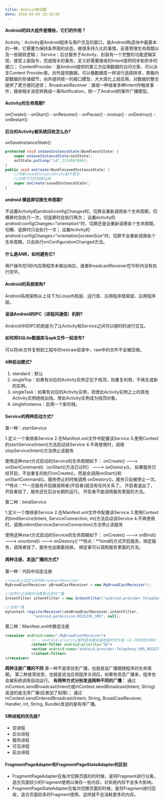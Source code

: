 ```yaml
---
title: Android面试题
date: 2018-03-03 19:16:04
---
```


#### Android的四大组件是哪些，它们的作用？
Activity：Activity是Android程序与用户交互的窗口，是Android构造块中最基本的一种，它需要为保持各界面的状态，做很多持久化的事情，妥善管理生命周期以及一些跳转逻辑；
Service：后台服务于Activity，封装有一个完整的功能逻辑实现，接受上层指令，完成相关的事务，定义好需要接收的Intent提供同步和异步的接口；
ContentProvider：是Android提供的第三方应用数据的访问方案，可以派生Content Provider类，对外提供数据，可以像数据库一样进行选择排序，屏蔽内部数据的存储细节，向外提供统一的接口模型，大大简化上层应用，对数据的整合提供了更方便的途径；
BroadcastReceiver：接收一种或者多种Intent作触发事件，接收相关消息转换成一条Notification，统一了Android的事件广播模型。

#### Activity的生命周期?
onCreate() - onStart() - onResume() - onPause() - onstop() - onDestroy() - onRestart()

#### 后台的Activity被系统回收怎么办?
onSaveInstanceState()
``` java
protected void onSaveInstanceState(BundleoutState) {  
	super.onSaveInstanceState(outState);  
	outState.putLong("id",1234567890);  
}  
public void onCreate(BundlesavedInstanceState) {  
	//判断savedInstanceState是不是空.  
	//如果不为空就取出来  
	super.onCreate(savedInstanceState);  
}  
```

#### android 横竖屏切换生命周期?
不设置Activity的android:configChanges时，切屏会重新调用各个生命周期，切横屏时会执行一次，切竖屏时会执行两次；
设置Activity的android:configChanges="orientation"时，切屏还是会重新调用各个生命周期，切横、竖屏时只会执行一次；
设置Activity的android:configChanges="orientation|screenSize"时，切屏不会重新调用各个生命周期，只会执行onConfigurationChanged方法。

#### 什么是ANR，如何避免它?
用户操作在5秒内应用程序未做出响应，或者BroadcastReceiver在10秒内没有执行完毕。

#### Android的系统架构?
Android系统架构从上往下为Linux内核层、运行库、应用程序框架层、应用程序层。

#### 谈谈Android的IPC（进程间通信）机制?
Android中的IPC机制是为了让Activity和Service之间可以随时的进行交互。

#### 如何将SQLite数据库与apk文件一起发布?
可以将db文件复制到工程中的res\raw目录中，raw中的文件不会被压缩。

#### 4种启动模式?
1. standard：默认
2. singleTop：如果有对应的Activity实例正位于栈顶，则重复利用，不再生成新的实例。
3. singleTask：如果有对应的Activity实例，则使此Activity实例之上的其他Activity实例统统出栈，使此Activity实例成为栈顶对象。
4. singleInstance：启用一个新的栈，

#### Service的两种启动方式?
第一种：startService
> 
1.定义一个类继承Service
2.在Manifest.xml文件中配置该Service
3.使用Context的startService(Intent)方法启动该Service
4.不再使用时，调用stopService(Intent)方法停止该服务

使用这种start方式启动的Service的生命周期如下：
onCreate() ---> onStartCommand()（onStart()方法已过时） ---> onDestory()。
如果服务已经开启，不会重复的执行onCreate()，而是会调用onStart()和onStartCommand()。服务停止的时候调用 onDestory()。服务只会被停止一次。
**特点：**一旦服务开启跟调用者(开启者)就没有任何关系了。
开启者退出了，开启者挂了，服务还在后台长期的运行。
开启者不能调用服务里面的方法。

第二种：bindService
> 
1.定义一个类继承Service
2.在Manifest.xml文件中配置该Service
3.使用Context的bindService(Intent, ServiceConnection, int)方法启动该Service
4.不再使用时，调用unbindService(ServiceConnection)方法停止该服务

使用这种start方式启动的Service的生命周期如下：
onCreate() ---> onBind() ---> onunbind() ---> onDestory()
**特点：**bind的方式开启服务，绑定服务，调用者挂了，服务也会跟着挂掉。
绑定者可以调用服务里面的方法。

#### 两种注册、发送广播的方式?
第一种：代码中动态注册
``` java
//new出上边定义好的BroadcastReceiver
MyBroadCastReceiver yBroadCastReceiver = new MyBroadCastReceiver();

//实例化过滤器并设置要过滤的广播  
IntentFilter intentFilter = new IntentFilter("android.provider.Telephony.SMS_RECEIVED");

//注册广播   
myContext.registerReceiver(smsBroadCastReceiver,intentFilter, 
             "android.permission.RECEIVE_SMS", null);
```

第二种：Manifest.xml中静态注册
``` xml
<receiver android:name=".MyBroadCastReceiver">  
            <!-- android:priority属性是设置此接收者的优先级（从-1000到1000） -->
            <intent-filter android:priority="20">
            <action android:name="android.provider.Telephony.SMS_RECEIVED"/>  
            </intent-filter>  
</receiver>
```
**两种注册广播的不同**
第一种不是常驻型广播，也就是说广播跟随程序的生命周期。
第二种是常驻型，也就是说当应用程序关闭后，如果有信息广播来，程序也会被系统调用自动运行。
**有两种方式分别发送两种不同的广播：**
通过mContext.sendBroadcast(Intent)或mContext.sendBroadcast(Intent, String)发送的是无序广播(后者加了权限)；
通过mContext.sendOrderedBroadcast(Intent, String, BroadCastReceiver, Handler, int, String, Bundle)发送的是有序广播。

#### 5种进程的优先级?
- 空进程
- 后台进程
- 服务进程
- 可见进程
- 前台进程

#### FragmentPageAdapter和FragmentPageStateAdapter的区别
- FragmentPageAdapter在每次切换页面的的时候，是将Fragment进行分离，适合页面较少的Fragment使用以保存一些内存，对系统内存不会多大影响。
- FragmentPageStateAdapter在每次切换页面的时候，是将Fragment进行回收，适合页面较多的Fragment使用，这样就不会消耗更多的内存。